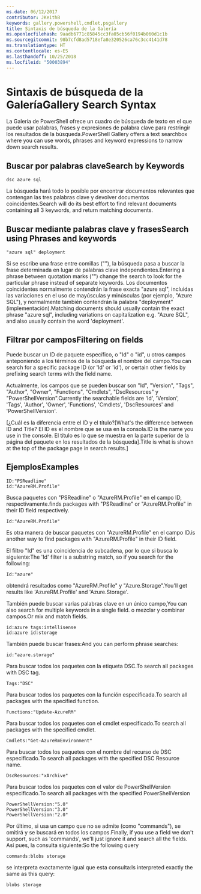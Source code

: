 ```yaml
---
ms.date: 06/12/2017
contributor: JKeithB
keywords: gallery,powershell,cmdlet,psgallery
title: Sintaxis de búsqueda de la Galería
ms.openlocfilehash: 9aadb6771c85845cc3fa05cb56f0194b060d1c1b
ms.sourcegitcommit: 98b7cfd8ad5718efa8e320526ca76c3cc4141d78
ms.translationtype: HT
ms.contentlocale: es-ES
ms.lasthandoff: 10/25/2018
ms.locfileid: "50003894"
---
```

# <a name="gallery-search-syntax"></a><span data-ttu-id="7651d-103">Sintaxis de búsqueda de la Galería</span><span class="sxs-lookup"><span data-stu-id="7651d-103">Gallery Search Syntax</span></span>

<span data-ttu-id="7651d-104">La Galería de PowerShell ofrece un cuadro de búsqueda de texto en el que puede usar palabras, frases y expresiones de palabra clave para restringir los resultados de la búsqueda.</span><span class="sxs-lookup"><span data-stu-id="7651d-104">PowerShell Gallery offers a text searchbox where you can use words, phrases and keyword expressions to narrow down search results.</span></span>

## <a name="search-by-keywords"></a><span data-ttu-id="7651d-105">Buscar por palabras clave</span><span class="sxs-lookup"><span data-stu-id="7651d-105">Search by Keywords</span></span>

    dsc azure sql

<span data-ttu-id="7651d-106">La búsqueda hará todo lo posible por encontrar documentos relevantes que contengan las tres palabras clave y devolver documentos coincidentes.</span><span class="sxs-lookup"><span data-stu-id="7651d-106">Search will do its best effort to find relevant documents containing all 3 keywords, and return matching documents.</span></span>

## <a name="search-using-phrases-and-keywords"></a><span data-ttu-id="7651d-107">Buscar mediante palabras clave y frases</span><span class="sxs-lookup"><span data-stu-id="7651d-107">Search using Phrases and keywords</span></span>

    "azure sql" deployment

<span data-ttu-id="7651d-108">Si se escribe una frase entre comillas (""), la búsqueda pasa a buscar la frase determinada en lugar de palabras clave independientes.</span><span class="sxs-lookup"><span data-stu-id="7651d-108">Entering a phrase between quotation marks ("") change the search to look for the particular phrase instead of separate keywords.</span></span>
<span data-ttu-id="7651d-109">Los documentos coincidentes normalmente contendrán la frase exacta "azure sql", incluidas las variaciones en el uso de mayúsculas y minúsculas (por ejemplo, "Azure SQL"), y normalmente también contendrán la palabra "deployment" (implementación).</span><span class="sxs-lookup"><span data-stu-id="7651d-109">Matching documents should usually contain the exact phrase "azure sql", including variations on capitalization e.g. "Azure SQL", and also usually contain the word 'deployment'.</span></span>

## <a name="filtering-on-fields"></a><span data-ttu-id="7651d-110">Filtrar por campos</span><span class="sxs-lookup"><span data-stu-id="7651d-110">Filtering on fields</span></span>

<span data-ttu-id="7651d-111">Puede buscar un ID de paquete específico, o "Id" o "id", u otros campos anteponiendo a los términos de la búsqueda el nombre del campo.</span><span class="sxs-lookup"><span data-stu-id="7651d-111">You can search for a specific package ID (or 'Id' or 'id'), or certain other fields by prefixing search terms with the field name.</span></span>

<span data-ttu-id="7651d-112">Actualmente, los campos que se pueden buscar son "Id", "Version", "Tags", "Author", "Owner", "Functions", "Cmdlets", "DscResources" y "PowerShellVersion".</span><span class="sxs-lookup"><span data-stu-id="7651d-112">Currently the searchable fields are 'Id', 'Version', 'Tags', 'Author', 'Owner', 'Functions', 'Cmdlets', 'DscResources' and 'PowerShellVersion'.</span></span>

<span data-ttu-id="7651d-113">[¿Cuál es la diferencia entre el ID y el título?</span><span class="sxs-lookup"><span data-stu-id="7651d-113">[What's the difference between ID and Title?</span></span> <span data-ttu-id="7651d-114">El ID es el nombre que se usa en la consola.</span><span class="sxs-lookup"><span data-stu-id="7651d-114">ID is the name you use in the console.</span></span> <span data-ttu-id="7651d-115">El título es lo que se muestra en la parte superior de la página del paquete en los resultados de la búsqueda].</span><span class="sxs-lookup"><span data-stu-id="7651d-115">Title is what is shown at the top of the package page in search results.]</span></span>

## <a name="examples"></a><span data-ttu-id="7651d-116">Ejemplos</span><span class="sxs-lookup"><span data-stu-id="7651d-116">Examples</span></span>

    ID:"PSReadline"
    id:"AzureRM.Profile"

<span data-ttu-id="7651d-117">Busca paquetes con "PSReadline" o "AzureRM.Profile" en el campo ID, respectivamente.</span><span class="sxs-lookup"><span data-stu-id="7651d-117">finds packages with "PSReadline" or "AzureRM.Profile" in their ID field respectively.</span></span>

    Id:"AzureRM.Profile"

<span data-ttu-id="7651d-118">Es otra manera de buscar paquetes con "AzureRM.Profile" en el campo ID.</span><span class="sxs-lookup"><span data-stu-id="7651d-118">is another way to find packages with "AzureRM.Profile" in their ID field.</span></span>

<span data-ttu-id="7651d-119">El filtro "Id" es una coincidencia de subcadena, por lo que si busca lo siguiente:</span><span class="sxs-lookup"><span data-stu-id="7651d-119">The 'Id' filter is a substring match, so if you search for the following:</span></span>

    Id:"azure"

<span data-ttu-id="7651d-120">obtendrá resultados como "AzureRM.Profile" y "Azure.Storage".</span><span class="sxs-lookup"><span data-stu-id="7651d-120">You'll get results like 'AzureRM.Profile' and 'Azure.Storage'.</span></span>

<span data-ttu-id="7651d-121">También puede buscar varias palabras clave en un único campo,</span><span class="sxs-lookup"><span data-stu-id="7651d-121">You can also search for multiple keywords in a single field.</span></span> <span data-ttu-id="7651d-122">o mezclar y combinar campos.</span><span class="sxs-lookup"><span data-stu-id="7651d-122">Or mix and match fields.</span></span>

    id:azure tags:intellisense
    id:azure id:storage

<span data-ttu-id="7651d-123">También puede buscar frases:</span><span class="sxs-lookup"><span data-stu-id="7651d-123">And you can perform phrase searches:</span></span>

    id:"azure.storage"


<span data-ttu-id="7651d-124">Para buscar todos los paquetes con la etiqueta DSC.</span><span class="sxs-lookup"><span data-stu-id="7651d-124">To search all packages with DSC tag.</span></span>

    Tags:"DSC"

<span data-ttu-id="7651d-125">Para buscar todos los paquetes con la función especificada.</span><span class="sxs-lookup"><span data-stu-id="7651d-125">To search all packages with the specified function.</span></span>

    Functions:"Update-AzureRM"

<span data-ttu-id="7651d-126">Para buscar todos los paquetes con el cmdlet especificado.</span><span class="sxs-lookup"><span data-stu-id="7651d-126">To search all packages with the specified cmdlet.</span></span>

    Cmdlets:"Get-AzureRmEnvironment"

<span data-ttu-id="7651d-127">Para buscar todos los paquetes con el nombre del recurso de DSC especificado.</span><span class="sxs-lookup"><span data-stu-id="7651d-127">To search all packages with the specified DSC Resource name.</span></span>

    DscResources:"xArchive"

<span data-ttu-id="7651d-128">Para buscar todos los paquetes con el valor de PowerShellVersion especificado.</span><span class="sxs-lookup"><span data-stu-id="7651d-128">To search all packages with the specified PowerShellVersion</span></span>

    PowerShellVersion:"5.0"
    PowerShellVersion:"3.0"
    PowerShellVersion:"2.0"


<span data-ttu-id="7651d-129">Por último, si usa un campo que no se admite (como "commands"), se omitirá y se buscará en todos los campos.</span><span class="sxs-lookup"><span data-stu-id="7651d-129">Finally, if you use a field we don't support, such as 'commands', we'll just ignore it and search all the fields.</span></span> <span data-ttu-id="7651d-130">Así pues, la consulta siguiente:</span><span class="sxs-lookup"><span data-stu-id="7651d-130">So the following query</span></span>

    commands:blobs storage

<span data-ttu-id="7651d-131">se interpreta exactamente igual que esta consulta:</span><span class="sxs-lookup"><span data-stu-id="7651d-131">Is interpreted exactly the same as this query:</span></span>

    blobs storage
